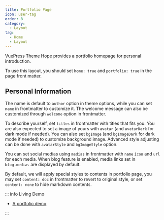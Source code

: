 ```yaml
---
title: Portfolio Page
icon: user-tag
order: 8
category:
  - Layout
tag:
  - Home
  - Layout
---
```


VuePress Theme Hope provides a portfolio homepage for personal introduction.

To use this layout, you should set `home: true` and `portfolio: true` in the page front matter.

## Personal Information

The name is default to `author` option in theme options, while you can set `name` in frontmatter to customize it. The welcome message can also be customized through `welcome` option in frontmatter.

To describe yourself, set `titles` in frontmatter with titles that fits you. You are also expected to set a image of yours with `avatar` (and `avatarDark` for dark mode if needed). You can also set `bgImage` (and `bgImageDark` for dark mode if needed) to customize background image. Advanced style adjusting can be done with `avatarStyle` and `bgImageStyle` option.

You can set social medias using `medias` in frontmatter with `name` `icon` and `url` for each media. When blog feature is enabled, media links set in `blog.medias` are displayed by default.

By default, we will apply special styles to contents in portfolio page, you may set `content: doc` in frontmatter to revert to original style, or set `content: none` to hide markdown contents.

::: info Living Demo

- [A portfolio demo](../../demo/portfolio-home.md)

:::

